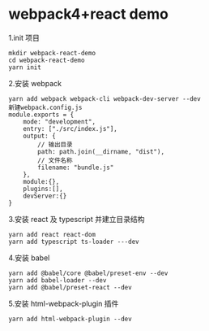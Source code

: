 # webpack4+react demo

1.init 项目

```
mkdir webpack-react-demo
cd webpack-react-demo
yarn init
```

2.安装 webpack

```
yarn add webpack webpack-cli webpack-dev-server --dev
新建webpack.config.js
module.exports = {
    mode: "development",
    entry: ["./src/index.js"],
    output: {
        // 输出目录
        path: path.join(__dirname, "dist"),
        // 文件名称
        filename: "bundle.js"
    },
    module:{},
    plugins:[],
    devServer:{}
}
```

3.安装 react 及 typescript 并建立目录结构

```
yarn add react react-dom
yarn add typescript ts-loader ---dev
```

4.安装 babel

```
yarn add @babel/core @babel/preset-env --dev
yarn add babel-loader --dev
yarn add @babel/preset-react --dev
```

5.安装 html-webpack-plugin 插件

```
yarn add html-webpack-plugin --dev
```
